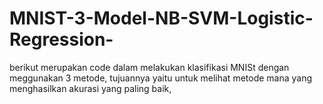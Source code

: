 # MNIST-3-Model-NB-SVM-Logistic-Regression-
berikut merupakan code dalam melakukan klasifikasi MNISt dengan meggunakan 3 metode, tujuannya yaitu untuk melihat metode mana yang menghasilkan akurasi yang paling baik,
